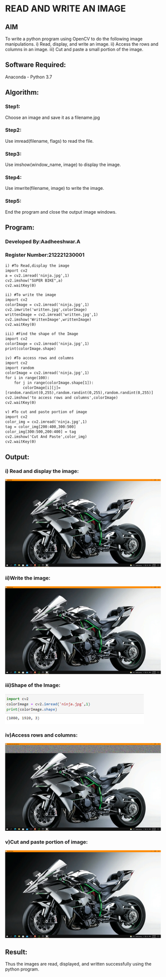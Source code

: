 # READ AND WRITE AN IMAGE
## AIM
To write a python program using OpenCV to do the following image manipulations.
i) Read, display, and write an image.
ii) Access the rows and columns in an image.
iii) Cut and paste a small portion of the image.

## Software Required:
Anaconda - Python 3.7
## Algorithm:
### Step1:
Choose an image and save it as a filename.jpg
### Step2:
Use imread(filename, flags) to read the file.
### Step3:
Use imshow(window_name, image) to display the image.
### Step4:
Use imwrite(filename, image) to write the image.
### Step5:
End the program and close the output image windows.
## Program:
### Developed By:Aadheeshwar.A
### Register Number:212221230001
~~~
i) #To Read,display the image
import cv2
a = cv2.imread('ninja.jpg',1)
cv2.imshow("SUPER BIKE",a)
cv2.waitKey(0)
~~~
~~~
ii) #To write the image
import cv2
colorImage = cv2.imread('ninja.jpg',1)
cv2.imwrite('written.jpg',colorImage)
writtenImage = cv2.imread('written.jpg',1)
cv2.imshow('WrittenImage',writtenImage)
cv2.waitKey(0)
~~~
~~~
iii) #Find the shape of the Image
import cv2 
colorImage = cv2.imread('ninja.jpg',1)
print(colorImage.shape)
~~~
~~~
iv) #To access rows and columns
import cv2
import random
colorImage = cv2.imread('ninja.jpg',1)
for i in range(100):
    for j in range(colorImage.shape[1]):
        colorImage[i][j]=[random.randint(0,255),random.randint(0,255),random.randint(0,255)]
cv2.imshow('to access rows and columns',colorImage)
cv2.waitKey(0)
~~~
~~~
v) #To cut and paste portion of image
import cv2
color_img = cv2.imread('ninja.jpg',1)
tag = color_img[200:400,300:500]
color_img[300:500,200:400] = tag
cv2.imshow('Cut And Paste',color_img)
cv2.waitKey(0)
~~~

## Output:

### i) Read and display the image:
![output](first.png)

### ii)Write the image:

![written](written.png)

### iii)Shape of the Image:
![output](size.PNG)

### iv)Access rows and columns:
![output](access.png)

### v)Cut and paste portion of image:
![output](cut.png)


## Result:
Thus the images are read, displayed, and written successfully using the python program.


